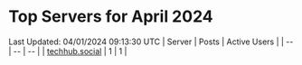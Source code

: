 # Top Servers for April 2024
Last Updated: 04/01/2024 09:13:30 UTC
| Server | Posts | Active Users |
| -- | -- | -- |
| [techhub.social](https://techhub.social/tags/PowerShell) | 1 | 1 |
